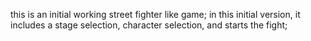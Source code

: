 this is an initial working street fighter like game;
in this initial version, it includes a stage selection, character selection, and starts the fight;